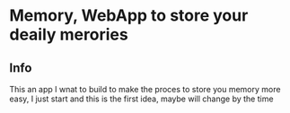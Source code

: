 # Memory, WebApp to store your deaily merories

## Info
This an app I wnat to build to make the proces to store you memory more easy, I just start and this is the first idea, maybe will change by the time
